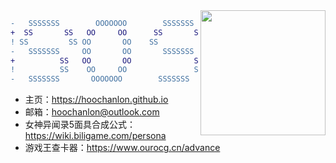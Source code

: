 	
<img align="right" src="https://i.ooxx.ooo/i/ZTQ0Z.png" style="width: auto; height: 200px;">



```DIFF
-   SSSSSSS        OOOOOOO        SSSSSSS          团团团团团团
+  SS       SS   OO     OO      SS       SS      团      团    团
! SS         SS OO       OO    SS         SS    团   团团团团团  团
-   SSSSSSS     OO       OO       SSSSSSS      团        团      团
+          SS   OO       OO              SS    团    团  团      团
!          SS    OO     OO               SS      团      团    团
-   SSSSSSS       OOOOOOO        SSSSSSS           团团团团团团
```

* 主页：https://hoochanlon.github.io
* 邮箱：hoochanlon@outlook.com
* 女神异闻录5面具合成公式：https://wiki.biligame.com/persona
* 游戏王查卡器：https://www.ourocg.cn/advance

<!--<img align="right"  src="https://tu.zbhz.org/i/2025/10/23/3wtv9g.png" />-->
